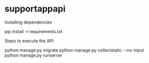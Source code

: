 # supportappapi

Installing dependencies

pip install -r requirements.txt


Steps to execute the API

python manage.py migrate
python manage.py collectstatic --no-input
python manage.py runserver

